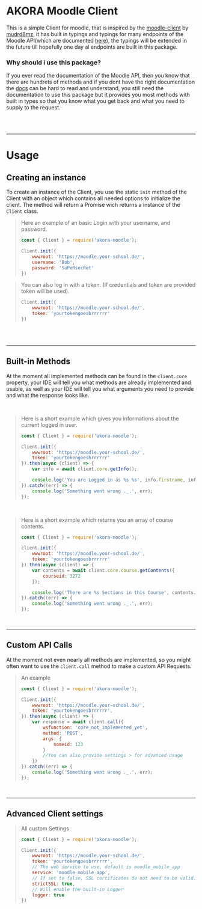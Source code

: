 # AKORA Moodle Client
This is a simple Client for moodle, that is inspired by the [moodle-client](https://www.npmjs.com/package/moodle-client) by [mudrd8mz](https://www.npmjs.com/~mudrd8mz), it has built in typings and typings for many endpoints of the Moodle API(which are documented [here](https://learn.cineca.it/pluginfile.php/1/theme_adaptable/adaptablemarketingimages/0/api.htm)), the typings will be extended in the future till hopefully one day al endpoints are built in this package.

### Why should i use this package?
If you ever read the documentation of the Moodle API, then you know that there are hundrets of methods and if you dont have the right documentation the [docs](https://docs.moodle.org) can be hard to read and understand, you still need the documentation to use this package but it provides you most methods with built in types so that you know what you get back and what you need to supply to the request. 

<br><br>

--------
# Usage
## Creating an instance
To create an instance of the Client, you use the static `init` method of the Client with an object which contains all needed options to initialize the client. The method will return a Promise wich returns a instance of the `Client` class.

> Here an example of an basic Login with your username, and password.
> ```js
> const { Client } = require('akora-moodle');
> 
> Client.init({
>     wwwroot: 'https://moodle.your-school.de/',
>     username: 'Bob',
>     password: 'SuPeRsecRet'
> })
> ```

> You can also log in with a token. (If credentials and token are provided token will be used).
> ```js
> Client.init({
>     wwwroot: 'https://moodle.your-school.de/',
>     token: 'yourtokengoesbrrrrrr'
> })
> ```

<br><br>

----------

## Built-in Methods
At the moment all implemented methods can be found in the `client.core` property, your IDE will tell you what methods are already implemented and usable, as well as your IDE will tell you what arguments you need to provide and what the response looks like.

<br>

> Here is a short example which gives you informations about the current logged in user.
> ```js
> const { Client } = require('akora-moodle');
> 
> Client.init({
>     wwwroot: 'https://moodle.your-school.de/',
>     token: 'yourtokengoesbrrrrrr'
> }).then(async (client) => {
>     var info = await client.core.getInfo();
> 
>     console.log('You are Logged in as %s %s', info.firstname, info.lastname)
> }).catch((err) => {
>     console.log('Something went wrong ._.', err);
> });
> ```

<br>

> Here is a short example which returns you an array of course contents.
> ```js
> const { Client } = require('akora-moodle');
> 
> client.init({
>     wwwroot: 'https://moodle.your-school.de/',
>     token: 'yourtokengoesbrrrrrr'
> }).then(async (client) => {
>     var contents = await client.core.course.getContents({
>         courseid: 3272
>     });
>
>     console.log('There are %s Sections in this Course', contents.length)
> }).catch((err) => {
>     console.log('Something went wrong ._.', err);
> });
> ```

<br>

----------

## Custom API Calls
At the moment not even nearly all methods are implemented, so you might often want to use the `client.call` method to make a custom API Requests.

> An example
> ```js
> const { Client } = require('akora-moodle');
> 
> Client.init({
>     wwwroot: 'https://moodle.your-school.de/',
>     token: 'yourtokengoesbrrrrrr',
> }).then(async (client) => {
>     var response = await client.call({
>         wsfunction: 'core_not_implemented_yet',
>         method: 'POST',
>         args: {
>             someid: 123
>         }
>         //You can also provide settings > for advanced usage
>     })
> }).catch((err) => {
>     console.log('Something went wrong ._.', err);
> });
> ```



<br>

----------

## Advanced Client settings
> All custom Settings
> ```js
> const { Client } = require('akora-moodle');
> 
> Client.init({
>     wwwroot: 'https://moodle.your-school.de/',
>     token: 'yourtokengoesbrrrrrr',
>     // The web service to use, default is moodle_mobile_app
>     service: 'moodle_mobile_app',
>     // If set to false, SSL certificates do not need to be valid.
>     strictSSL: true,
>     // Will enable the built-in Logger
>     logger: true
> })
> ```